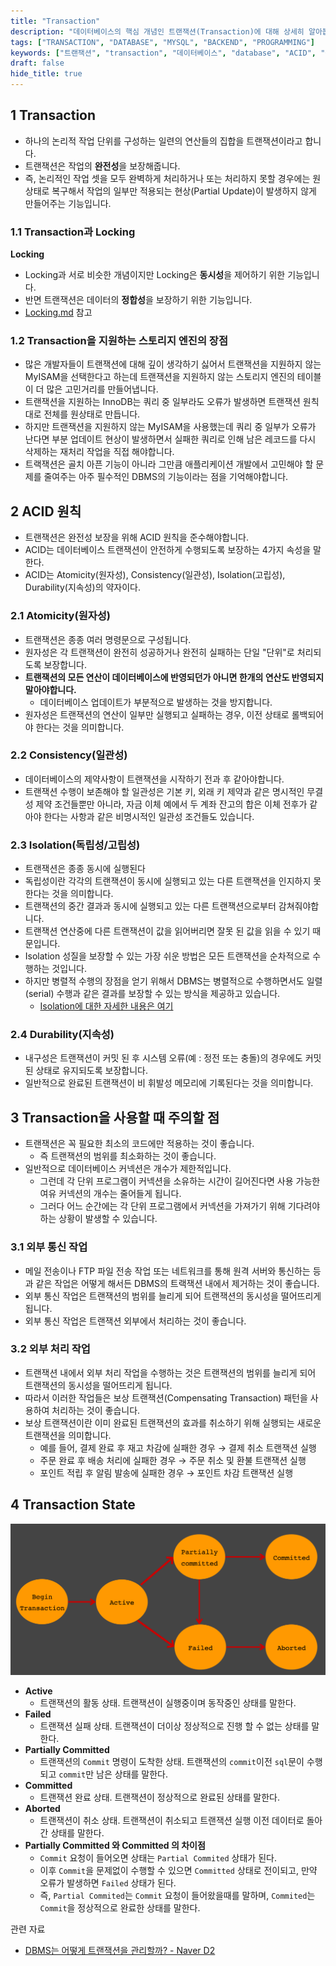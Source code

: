 ```yaml
---
title: "Transaction"
description: "데이터베이스의 핵심 개념인 트랜잭션(Transaction)에 대해 상세히 알아봅니다. ACID 원칙부터 실제 활용 시 주의사항까지, 실무에서 꼭 알아야 할 트랜잭션의 모든 것을 다룹니다."
tags: ["TRANSACTION", "DATABASE", "MYSQL", "BACKEND", "PROGRAMMING"]
keywords: ["트랜잭션", "transaction", "데이터베이스", "database", "ACID", "원자성", "일관성", "격리성", "지속성", "MySQL", "InnoDB", "동시성제어", "커밋", "롤백", "commit", "rollback"]
draft: false
hide_title: true
---
```

## 1 Transaction
* 하나의 논리적 작업 단위를 구성하는 일련의 연산들의 집합을 트랜잭션이라고 합니다.
* 트랜잭션은 작업의 **완전성**을 보장해줍니다.
* 즉, 논리적인 작업 셋을 모두 완벽하게 처리하거나 또는 처리하지 못할 경우에는 원 상태로 복구해서 작업의 일부만 적용되는 현상(Partial Update)이 발생하지 않게 만들어주는 기능입니다.

### 1.1 Transaction과 Locking
**Locking**
* Locking과 서로 비슷한 개념이지만 Locking은 **동시성**을 제어하기 위한 기능입니다.
* 반면 트랜잭션은 데이터의 **정합성**을 보장하기 위한 기능입니다.
* [Locking.md](../../Locking/Locking.md) 참고

### 1.2 Transaction을 지원하는 스토리지 엔진의 장점
* 많은 개발자들이 트랜잭션에 대해 깊이 생각하기 싫어서 트랜잭션을 지원하지 않는 MyISAM을 선택한다고 하는데 트랜잭션을 지원하지 않는 스토리지 엔진의 테이블이 더 많은 고민거리를 만들어냅니다.
* 트랜잭션을 지원하는 InnoDB는 쿼리 중 일부라도 오류가 발생하면 트랜잭션 원칙대로 전체를 원상태로 만듭니다.
* 하지만 트랜잭션을 지원하지 않는 MyISAM을 사용했는데 쿼리 중 일부가 오류가 난다면 부분 업데이트 현상이 발생하면서 실패한 쿼리로 인해 남은 레코드를 다시 삭제하는 재처리 작업을 직접 해야합니다.
* 트랙잭션은 골치 아픈 기능이 아니라 그만큼 애플리케이션 개발에서 고민해야 할 문제를 줄여주는 아주 필수적인 DBMS의 기능이라는 점을 기억해야합니다.

## 2 ACID 원칙
- 트랜잭션은 완전성 보장을 위해 ACID 원칙을 준수해야합니다.
- ACID는 데이터베이스 트랜잭션이 안전하게 수행되도록 보장하는 4가지 속성을 말한다.
- ACID는 Atomicity(원자성), Consistency(일관성), Isolation(고립성), Durability(지속성)의 약자이다.

### 2.1 Atomicity(원자성)
* 트랜잭션은 종종 여러 명령문으로 구성됩니다.
* 원자성은 각 트랜잭션이 완전히 성공하거나 완전히 실패하는 단일 "단위"로 처리되도록 보장합니다.
* **트랜잭션의 모든 연산이 데이터베이스에 반영되던가 아니면 한개의 연산도 반영되지 말아야합니다.**
  * 데이터베이스 업데이트가 부분적으로 발생하는 것을 방지합니다.
* 원자성은 트랜잭션의 연산이 일부만 실행되고 실패하는 경우, 이전 상태로 롤백되어야 한다는 것을 의미합니다.

### 2.2 Consistency(일관성)
* 데이터베이스의 제약사항이 트랜잭션을 시작하기 전과 후 같아야합니다.
* 트랜잭션 수행이 보존해야 할 일관성은 기본 키, 외래 키 제약과 같은 명시적인 무결성 제약 조건들뿐만 아니라, 자금 이체 예에서 두 계좌 잔고의 합은 이체 전후가 같아야 한다는 사항과 같은 비명시적인 일관성 조건들도 있습니다.

### 2.3 Isolation(독립성/고립성)
* 트랜잭션은 종종 동시에 실행된다
* 독립성이란 각각의 트랜잭션이 동시에 실행되고 있는 다른 트랜잭션을 인지하지 못한다는 것을 의미합니다.
* 트랜잭션의 중간 결과과 동시에 실행되고 있는 다른 트랜잭션으로부터 감쳐줘야합니다.
* 트랜잭션 연산중에 다른 트랜잭션이 값을 읽어버리면 잘못 된 값을 읽을 수 있기 때문입니다.
* Isolation 성질을 보장할 수 있는 가장 쉬운 방법은 모든 트랜잭션을 순차적으로 수행하는 것입니다. 
* 하지만 병렬적 수행의 장점을 얻기 위해서 DBMS는 병렬적으로 수행하면서도 일렬(serial) 수행과 같은 결과를 보장할 수 있는 방식을 제공하고 있습니다.
  * [Isolation에 대한 자세한 내용은 여기](../../Isolation-Levels/Isolation-Levels.md)

### 2.4 Durability(지속성)
* 내구성은 트랜잭션이 커밋 된 후 시스템 오류(예 : 정전 또는 충돌)의 경우에도 커밋 된 상태로 유지되도록 보장합니다.
* 일반적으로 완료된 트랜잭션이 비 휘발성 메모리에 기록된다는 것을 의미합니다.

## 3 Transaction을 사용할 때 주의할 점
* 트랜잭션은 꼭 필요한 최소의 코드에만 적용하는 것이 좋습니다.
	* 즉 트랜잭션의 범위를 최소화하는 것이 좋습니다.
* 일반적으로 데이터베이스 커넥션은 개수가 제한적입니다.
  * 그런데 각 단위 프로그램이 커넥션을 소유하는 시간이 길어진다면 사용 가능한 여유 커넥션의 개수는 줄어들게 됩니다. 
  * 그러다 어느 순간에는 각 단위 프로그램에서 커넥션을 가져가기 위해 기다려야 하는 상황이 발생할 수 있습니다.

### 3.1 외부 통신 작업
* 메일 전송이나 FTP 파일 전송 작업 또는 네트워크를 통해 원격 서버와 통신하는 등과 같은 작업은 어떻게 해서든 DBMS의 트랙잭션 내에서 제거하는 것이 좋습니다.
* 외부 통신 작업은 트랜잭션의 범위를 늘리게 되어 트랜잭션의 동시성을 떨어뜨리게 됩니다.
* 외부 통신 작업은 트랜잭션 외부에서 처리하는 것이 좋습니다.

### 3.2 외부 처리 작업
* 트랜잭션 내에서 외부 처리 작업을 수행하는 것은 트랜잭션의 범위를 늘리게 되어 트랜잭션의 동시성을 떨어뜨리게 됩니다.
* 따라서 이러한 작업들은 보상 트랜잭션(Compensating Transaction) 패턴을 사용하여 처리하는 것이 좋습니다.
* 보상 트랜잭션이란 이미 완료된 트랜잭션의 효과를 취소하기 위해 실행되는 새로운 트랜잭션을 의미합니다.
    * 예를 들어, 결제 완료 후 재고 차감에 실패한 경우 → 결제 취소 트랜잭션 실행
    * 주문 완료 후 배송 처리에 실패한 경우 → 주문 취소 및 환불 트랜잭션 실행
    * 포인트 적립 후 알림 발송에 실패한 경우 → 포인트 차감 트랜잭션 실행

## 4 Transaction State

![트랜잭션 상태 다이어그램](images/transaction-status.png)

- **Active** 
  - 트랜잭션의 활동 상태. 트랜잭션이 실행중이며 동작중인 상태를 말한다.
- **Failed**
  - 트랜잭션 실패 상태. 트랜잭션이 더이상 정상적으로 진행 할 수 없는 상태를 말한다.
- **Partially Committed**
  - 트랜잭션의 `Commit` 명령이 도착한 상태. 트랜잭션의 `commit`이전 `sql`문이 수행되고 `commit`만 남은 상태를 말한다.
- **Committed**
  - 트랜잭션 완료 상태. 트랜잭션이 정상적으로 완료된 상태를 말한다.
- **Aborted**
  - 트랜잭션이 취소 상태. 트랜잭션이 취소되고 트랜잭션 실행 이전 데이터로 돌아간 상태를 말한다.
- **Partially Committed 와 Committed 의 차이점**
  - `Commit` 요청이 들어오면 상태는 `Partial Commited` 상태가 된다. 
  - 이후 `Commit`을 문제없이 수행할 수 있으면 `Committed` 상태로 전이되고, 만약 오류가 발생하면 `Failed` 상태가 된다. 
  - 즉, `Partial Commited`는 `Commit` 요청이 들어왔을때를 말하며, `Commited`는 `Commit`을 정상적으로 완료한 상태를 말한다.

관련 자료
* [DBMS는 어떻게 트랜잭션을 관리할까? - Naver D2](https://d2.naver.com/helloworld/407507)